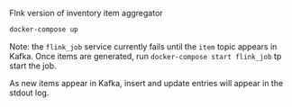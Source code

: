 Flnk version of inventory item aggregator

```sh
docker-compose up
```

Note: the `flink_job` service currently fails until the `item` topic appears in Kafka.
Once items are generated, run `docker-compose start flink_job` tp start the job.

As new items appear in Kafka, insert and update entries will appear in the stdout log.
